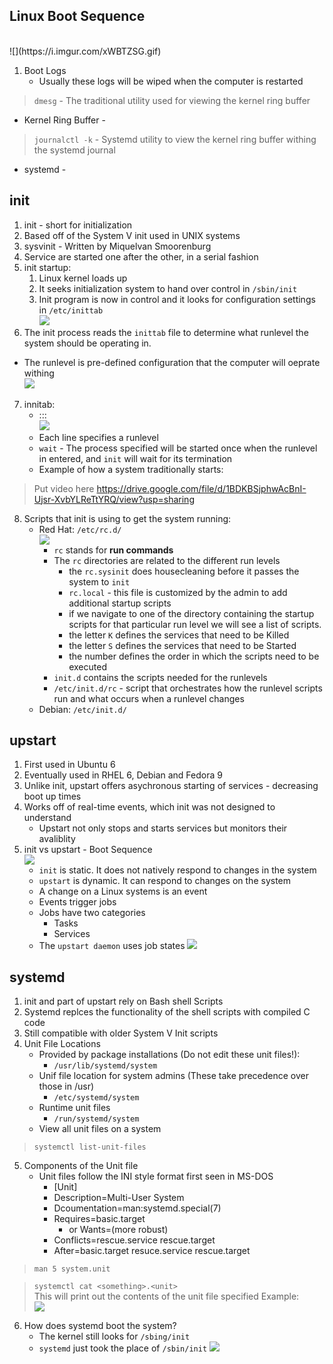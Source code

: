 ## Linux Boot Sequence
<br>
![](https://i.imgur.com/xWBTZSG.gif)

1. Boot Logs
   - Usually these logs will be wiped when the computer is restarted

> ``dmesg`` - The traditional utility used for viewing the kernel ring buffer

- Kernel Ring Buffer -

> ``journalctl -k`` - Systemd utility to view the kernel ring buffer withing the systemd journal

- systemd -

## init

1. init - short for initialization
2. Based off of the System V init used in UNIX systems
3. sysvinit - Written by Miquelvan Smoorenburg
4. Service are started one after the other, in a serial fashion
5. init startup:
   1. Linux kernel loads up
   2. It seeks initialization system to hand over control in ``/sbin/init``
   3. Init program is now in control and it looks for configuration settings in ``/etc/inittab``<br>
![](https://i.imgur.com/jTcEnzt.gif)
6. The init process reads the ``inittab`` file to determine what runlevel the system should be operating in.
- The runlevel is pre-defined configuration that the computer will oeprate withing<br>
![](https://i.imgur.com/mUMj5lO.gif)
7. innitab:
   - <identifier>:<runlevel>:<action>:<process><br>
![](https://i.imgur.com/5CK7olH.gif)
   - Each line specifies a runlevel
   - ``wait`` - The process specified will be started once when the runlevel in entered, and ``init`` will wait for its termination
   - Example of how a system traditionally starts:
>	 Put video here https://drive.google.com/file/d/1BDKBSjphwAcBnI-Ujsr-XvbYLReTtYRQ/view?usp=sharing

8. Scripts that init is using to get the system running:
   - Red Hat: ``/etc/rc.d/``<br>
![](https://i.imgur.com/2jPMnje.gif)
	   - ``rc`` stands for **run commands**
     - The ``rc`` directories are related to the different run levels
		 - the ``rc.sysinit`` does housecleaning before it passes the system to ``init``
		 - ``rc.local`` - this file is customized by the admin to add additional startup scripts
		 - if we navigate to one of the directory containing the startup scripts for that particular run level we will see a list of scripts.
       - the letter ``K`` defines the services that need to be Killed
       - the letter ``S`` defines the services that need to be Started
       - the number defines the order in which the scripts need to be executed
     - ``init.d`` contains the scripts needed for the runlevels
     - ``/etc/init.d/rc`` - script that orchestrates how the runlevel scripts run and what occurs when a runlevel changes
   - Debian: ``/etc/init.d/``

## upstart

1. First used in Ubuntu 6
2. Eventually used in RHEL 6, Debian and Fedora 9
3. Unlike init, upstart offers asychronous starting of services - decreasing boot up times
4. Works off of real-time events, which init was not designed to understand
   - Upstart not only stops and starts services but monitors their avaliblity
5. init vs upstart - Boot Sequence<br>
![](https://i.imgur.com/62OYgWN.gif)
   - ``init`` is static. It does not natively respond to changes in the system
   - ``upstart`` is dynamic. It can respond to changes on the system
   - A change on a Linux systems is an event  
   - Events trigger jobs
   - Jobs have two categories
     - Tasks
     - Services
   - The ``upstart daemon`` uses job states
![](https://i.imgur.com/B4J8CoA.gif)

## systemd

1. init and part of upstart rely on Bash shell Scripts
2. Systemd replces the functionality of the shell scripts with compiled C code
3. Still compatible with older System V Init scripts
4. Unit File Locations
   - Provided by package installations (Do not edit these unit files!):
     - ``/usr/lib/systemd/system``
   - Unif file location for system admins (These take precedence over those in /usr)
     - ``/etc/systemd/system``
   - Runtime unit files
     - ``/run/systemd/system``
   - View all unit files on a system
> ``systemctl list-unit-files``

5. Components of the Unit file
   - Unit files follow the INI style format first seen in MS-DOS
     - [Unit]
     - Description=Multi-User System
     - Dcoumentation=man:systemd.special(7)
     - Requires=basic.target
       - or Wants=(more robust)
     - Conflicts=rescue.service rescue.target
     - After=basic.target resuce.service rescue.target
> ``man 5 system.unit``

> ``systemctl cat <something>.<unit>``<br>
This will print out the contents of the unit file specified
Example:<br>
![](https://i.imgur.com/xFXRKl1.gif)

6. How does systemd boot the system?
   - The kernel still looks for ``/sbing/init``
   - ``systemd`` just took the place of ``/sbin/init``
![](https://i.imgur.com/gOLR3lE.gif)
